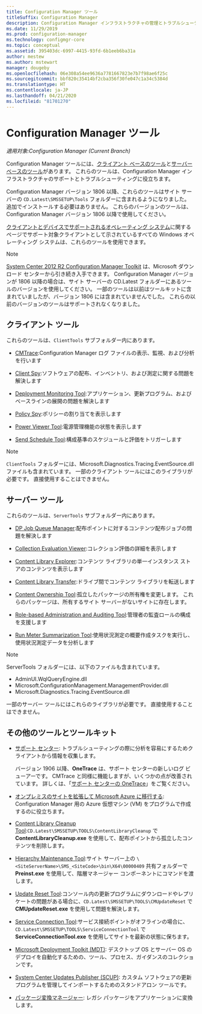 ```yaml
---
title: Configuration Manager ツール
titleSuffix: Configuration Manager
description: Configuration Manager インフラストラクチャの管理とトラブルシューティングに役立つツールについて説明します。
ms.date: 11/29/2019
ms.prod: configuration-manager
ms.technology: configmgr-core
ms.topic: conceptual
ms.assetid: 395403dc-6997-4415-93fd-6b1eeb6ba31a
author: mestew
ms.author: mstewart
manager: dougeby
ms.openlocfilehash: 06e308a54ee9636a7781667823e7b7f98ae6f25c
ms.sourcegitcommit: bbf820c35414bf2cba356f30fe047c1a34c5384d
ms.translationtype: HT
ms.contentlocale: ja-JP
ms.lasthandoff: 04/21/2020
ms.locfileid: "81701270"
---
```

# <a name="configuration-manager-tools"></a>Configuration Manager ツール

*適用対象:Configuration Manager (Current Branch)*

Configuration Manager ツールには、[クライアント ベースのツール](#client-tools)と[サーバー ベースのツール](#server-tools)があります。 これらのツールは、Configuration Manager インフラストラクチャのサポートとトラブルシューティングに役立ちます。

Configuration Manager バージョン 1806 以降、これらのツールはサイト サーバーの `CD.Latest\SMSSETUP\Tools` フォルダーに含まれるようになりました。 追加でインストールする必要はありません。<!--1357145--> これらのバージョンのツールは、Configuration Manager バージョン 1806 以降で使用してください。

[クライアントとデバイスでサポートされるオペレーティング システム](https://docs.microsoft.com/sccm/core/plan-design/configs/supported-operating-systems-for-clients-and-devices)に関するページでサポート対象クライアントとして示されているすべての Windows オペレーティング システムは、これらのツールを使用できます。

> [!Note]  
> [System Center 2012 R2 Configuration Manager Toolkit](https://www.microsoft.com/download/details.aspx?id=50012) は、Microsoft ダウンロード センターから引き続き入手できます。 Configuration Manager バージョンが 1806 以降の場合は、サイト サーバーの CD.Latest フォルダーにあるツールのバージョンを使用してください。 一部のツールは以前はツールキットに含まれていましたが、バージョン 1806 には含まれていませんでした。 これらの以前のバージョンのツールはサポートされなくなりました。


## <a name="client-tools"></a>クライアント ツール

これらのツールは、`ClientTools` サブフォルダー内にあります。

- [CMTrace](cmtrace.md):Configuration Manager ログ ファイルの表示、監視、および分析を行います  

- [Client Spy](clispy.md):ソフトウェアの配布、インベントリ、および測定に関する問題を解決します

- [Deployment Monitoring Tool](deployment-monitoring-tool.md):アプリケーション、更新プログラム、およびベースラインの展開の問題を解決します  

- [Policy Spy](policy-spy.md):ポリシーの割り当てを表示します  

- [Power Viewer Tool](power-viewer-tool.md):電源管理機能の状態を表示します  

- [Send Schedule Tool](send-schedule-tool.md):構成基準のスケジュールと評価をトリガーします  

> [!Note]  
> `ClientTools` フォルダーには、Microsoft.Diagnostics.Tracing.EventSource.dll ファイルも含まれています。 一部のクライアント ツールにはこのライブラリが必要です。 直接使用することはできません。  


## <a name="server-tools"></a>サーバー ツール

これらのツールは、`ServerTools` サブフォルダー内にあります。

- [DP Job Queue Manager](dp-job-manager.md):配布ポイントに対するコンテンツ配布ジョブの問題を解決します  

- [Collection Evaluation Viewer](ceviewer.md):コレクション評価の詳細を表示します  

- [Content Library Explorer](content-library-explorer.md):コンテンツ ライブラリの単一インスタンス ストアのコンテンツを表示します  

- [Content Library Transfer](content-library-transfer.md):ドライブ間でコンテンツ ライブラリを転送します  

- [Content Ownership Tool](content-ownership-tool.md):孤立したパッケージの所有権を変更します。 これらのパッケージは、所有するサイト サーバーがないサイトに存在します。

- [Role-based Administration and Auditing Tool](rbaviewer.md):管理者の監査ロールの構成を支援します  

- [Run Meter Summarization Tool](run-meter-summ.md):使用状況測定の概要作成タスクを実行し、使用状況測定データを分析します

> [!Note]  
> ServerTools フォルダーには、以下のファイルも含まれています。
>
> - AdminUI.WqlQueryEngine.dll
> - Microsoft.ConfigurationManagement.ManagementProvider.dll
> - Microsoft.Diagnostics.Tracing.EventSource.dll
>
> 一部のサーバー ツールにはこれらのライブラリが必要です。 直接使用することはできません。  

## <a name="other-tools-and-toolkits"></a>その他のツールとツールキット

- [サポート センター](support-center.md): トラブルシューティングの際に分析を容易にするためクライアントから情報を収集します。

    バージョン 1906 以降、**OneTrace** は、サポート センターの新しいログ ビューアーです。 CMTrace と同様に機能しますが、いくつかの点が改善されています。 詳しくは、「[サポート センターの OneTrace](support-center-onetrace.md)」をご覧ください。

- [オンプレミスのサイトを拡張して Microsoft Azure に移行する](azure-migration-tool.md): Configuration Manager 用の Azure 仮想マシン (VM) をプログラムで作成するのに役立ちます。 <!--3556022--> 

- [Content Library Cleanup Tool](../plan-design/hierarchy/content-library-cleanup-tool.md):`CD.Latest\SMSSETUP\TOOLS\ContentLibraryCleanup` で **ContentLibraryCleanup.exe** を使用して、配布ポイントから孤立したコンテンツを削除します。  

- [Hierarchy Maintenance Tool](../servers/manage/hierarchy-maintenance-tool-preinst.exe.md):サイト サーバー上の `\<SiteServerName>\SMS_<SiteCode>\bin\X64\00000409` 共有フォルダーで **Preinst.exe** を使用して、階層マネージャー コンポーネントにコマンドを渡します。  

- [Update Reset Tool](../servers/manage/update-reset-tool.md):コンソール内の更新プログラムにダウンロードやレプリケートの問題がある場合に、`CD.Latest\SMSSETUP\TOOLS\CMUpdateReset` で **CMUpdateReset.exe** を使用して問題を解決します。  

- [Service Connection Tool](../servers/manage/hierarchy-maintenance-tool-preinst.exe.md):サービス接続ポイントがオフラインの場合に、`CD.Latest\SMSSETUP\TOOLS\ServiceConnectionTool` で **ServiceConnectionTool.exe** を使用してサイトを最新の状態に保ちます。   

- [Microsoft Deployment Toolkit (MDT)](../../mdt/use-the-mdt.md): デスクトップ OS とサーバー OS のデプロイを自動化するための、ツール、プロセス、ガイダンスのコレクションです。

- [System Center Updates Publisher (SCUP)](../../sum/tools/updates-publisher.md): カスタム ソフトウェアの更新プログラムを管理してインポートするためのスタンドアロン ツールです。

- [パッケージ変換マネージャー](../../apps/pcm/package-conversion-manager.md): レガシ パッケージをアプリケーションに変換します。
